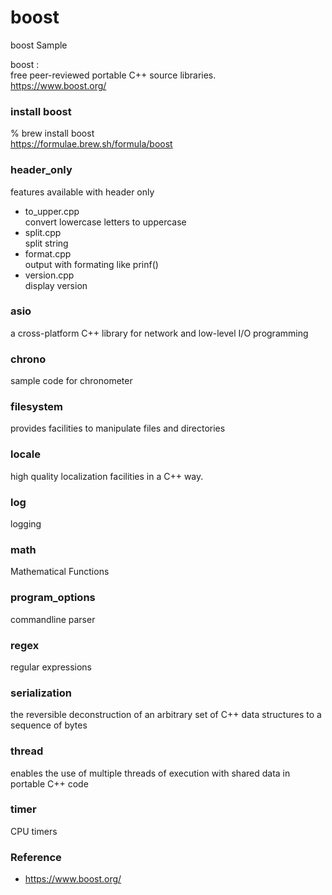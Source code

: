 boost
===============

boost Sample <br/>


boost : <br/>
free peer-reviewed portable C++ source libraries.<br/>
https://www.boost.org/ <br/>


###  install boost
% brew install boost <br/>
https://formulae.brew.sh/formula/boost <br/>


### header_only
features available with header only <br/>
- to_upper.cpp <br/>
convert lowercase letters to uppercase <br/>
- split.cpp <br/>
split string <br/>
- format.cpp  <br/>
output with formating like prinf()  <br/>
- version.cpp <br/>
display version <br/>


### asio
a cross-platform C++ library for network and low-level I/O programming <br/>

### chrono
sample code for chronometer <br/>

### filesystem
 provides facilities to manipulate files and directories <br/>

### locale
high quality localization facilities in a C++ way.  <br/>

### log
logging <br/>

### math
Mathematical Functions <br/>


### program_options
commandline parser <br/>

### regex
regular expressions

### serialization
the reversible deconstruction of an arbitrary set of C++ data structures to a sequence of bytes <br/>

### thread
enables the use of multiple threads of execution with shared data in portable C++ code <br/>

### timer
CPU timers

### Reference <br/>
- https://www.boost.org/

